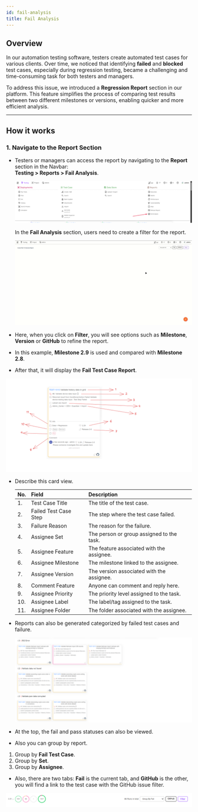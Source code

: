 ```yaml
---
id: fail-analysis
title: Fail Analysis
---
```


## Overview
In our automation testing software, testers create automated test cases for various clients. Over time, we noticed that identifying **failed** and **blocked** test cases, especially during regression testing, became a challenging and time-consuming task for both testers and managers.

To address this issue, we introduced a **Regression Report** section in our platform. This feature simplifies the process of comparing test results between two different milestones or versions, enabling quicker and more efficient analysis.

---

## How it works

### 1. Navigate to the Report Section

- Testers or managers can access the report by navigating to the **Report** section in the Navbar:  
**Testing > Reports > Fail Analysis**.

  ![](/img/how-tos/fail-analysis/fail-analysis.png)

  In the **Fail Analysis** section, users need to create a filter for the report.

  ![](/img/how-tos/fail-analysis/fail-test-cases.gif)

- Here, when you click on **Filter**, you will see options such as **Milestone**, **Version** or **GitHub** to refine the report.
- In this example, **Milestone 2.9** is used and compared with **Milestone 2.8**.
- After that, it will display the **Fail Test Case Report**.

 ![](/img/how-tos/fail-analysis/card-view.png)

- Describe this card view.

  | No. | Field                 | Description                         |
  |-----|-----------------------|-------------------------------------|
  | 1.  | Test Case Title       | The title of the test case.         |
  | 2.  | Failed Test Case Step | The step where the test case failed.|
  | 3.  | Failure Reason        | The reason for the failure.         |
  | 4.  | Assignee Set          | The person or group assigned to the task. |
  | 5.  | Assignee Feature      | The feature associated with the assignee. |
  | 6.  | Assignee Milestone    | The milestone linked to the assignee. |
  | 7.  | Assignee Version      | The version associated with the assignee. |
  | 8.  | Comment Feature       | Anyone can comment and reply here. |
  | 9.  | Assignee Priority     | The priority level assigned to the task. |
  | 10. | Assignee Label        | The label/tag assigned to the task. |
  | 11. | Assignee Folder       | The folder associated with the assignee. |

- Reports can also be generated categorized by failed test cases and failure.

  ![](/img/how-tos/fail-analysis/fail-type.png)

- At the top, the fail and pass statuses can also be viewed.
- Also you can group by report.
1. Group by **Fail Test Case**.
2. Group by **Set**.
3. Group by **Assignee**.
- Also, there are two tabs: **Fail** is the current tab, and **GitHub** is the other, you will find a link to the test case with the GitHub issue filter.

 ![](/img/how-tos/fail-analysis/pass-fail.png)